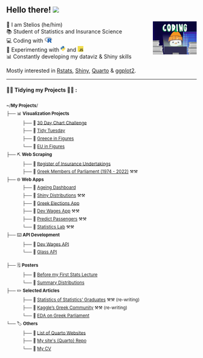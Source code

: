 <h2> Hello there! <img src="https://media.giphy.com/media/kCMry3iScFtypKZXWn/giphy.gif" height = "30"></h2>
<img align="right" src="images/penguin_coding.gif" width = "23%"></h1>


👋  I am Stelios (he/him) <br>
📚  Student of Statistics and Insurance Science <br>
💻  Coding with <img src="images/R-logo.svg" height = "15"> <br>
🧪  Experimenting with <img src="images/python-logo.svg" height = "15"> and <img src="images/js-logo.png" height = "15"> <br>
📊  Constantly developing my dataviz & Shiny skills

Mostly interested in [Rstats](https://www.r-project.org/), [Shiny](https://shiny.posit.co/), [Quarto](https://quarto.org/) & [ggplot2](https://ggplot2.tidyverse.org/).
<br>
<hr>

#### 🧹🧹 Tidying my Projects 🧹🧹 :
<sub> ~/<b>My Projects</b>/</sub><br>
<sub> ├── 📊 <b>Visualization Projects</b></sub><br>
<sub>  &nbsp;&nbsp;&nbsp;&nbsp;&nbsp;&nbsp;&nbsp;&nbsp;&nbsp;&nbsp;&nbsp;&nbsp; ├── 📁 [30 Day Chart Challenge](https://github.com/stesiam/30DayChartChallenge)</sub> <br>
<sub>  &nbsp;&nbsp;&nbsp;&nbsp;&nbsp;&nbsp;&nbsp;&nbsp;&nbsp;&nbsp;&nbsp;&nbsp; ├── 📁 [Tidy Tuesday](https://github.com/stesiam/tidytuesday)</sub> <br>
<sub>  &nbsp;&nbsp;&nbsp;&nbsp;&nbsp;&nbsp;&nbsp;&nbsp;&nbsp;&nbsp;&nbsp;&nbsp; ├── 📁 [Greece in Figures](https://github.com/stesiam/Greece-In-Figures) </sub> <br>
<sub>  &nbsp;&nbsp;&nbsp;&nbsp;&nbsp;&nbsp;&nbsp;&nbsp;&nbsp;&nbsp;&nbsp;&nbsp; └── 📁 [EU in Figures](https://github.com/stesiam/EU-In-Figures) </sub> <br>
<sub> ├── ⛏️ <b>Web Scraping</b></sub><br>
<sub>  &nbsp;&nbsp;&nbsp;&nbsp;&nbsp;&nbsp;&nbsp;&nbsp;&nbsp;&nbsp;&nbsp;&nbsp; ├── 📁 [Register of Insurance Undertakings](https://github.com/stesiam/insuranceRegister) </sub> <br>
<sub>  &nbsp;&nbsp;&nbsp;&nbsp;&nbsp;&nbsp;&nbsp;&nbsp;&nbsp;&nbsp;&nbsp;&nbsp; ├── 📁 [Greek Members of Parliament (1974 - 2022)]() ⚒️⚒️ </sub> <br>
<sub> ├── 🌐 <b>Web Apps</b></sub><br>
<sub>  &nbsp;&nbsp;&nbsp;&nbsp;&nbsp;&nbsp;&nbsp;&nbsp;&nbsp;&nbsp;&nbsp;&nbsp; ├── 📁 [Ageing Dashboard](https://github.com/stesiam/AgeingDashboard) </sub> <br>
<sub>  &nbsp;&nbsp;&nbsp;&nbsp;&nbsp;&nbsp;&nbsp;&nbsp;&nbsp;&nbsp;&nbsp;&nbsp; ├── 📁 [Shiny Distributions](https://github.com/stesiam/AgeingDashboard) ⚒️⚒️</sub> <br>
<sub>  &nbsp;&nbsp;&nbsp;&nbsp;&nbsp;&nbsp;&nbsp;&nbsp;&nbsp;&nbsp;&nbsp;&nbsp; ├── 📁 [Greek Elections App](https://github.com/stesiam/Greek-Elections-App) </sub> <br>
<sub>  &nbsp;&nbsp;&nbsp;&nbsp;&nbsp;&nbsp;&nbsp;&nbsp;&nbsp;&nbsp;&nbsp;&nbsp; ├── 📁 [Dev Wages App]() ⚒️⚒️ </sub> <br>
<sub>  &nbsp;&nbsp;&nbsp;&nbsp;&nbsp;&nbsp;&nbsp;&nbsp;&nbsp;&nbsp;&nbsp;&nbsp; ├── 📁 [Predict Passengers]() ⚒️⚒️</sub> <br>
<sub>  &nbsp;&nbsp;&nbsp;&nbsp;&nbsp;&nbsp;&nbsp;&nbsp;&nbsp;&nbsp;&nbsp;&nbsp; └── 📁 [Statistics Lab]() ⚒️⚒️</sub> <br>
<sub> ├── ⌨️ <b>API Development</b></sub><br>
<sub>  &nbsp;&nbsp;&nbsp;&nbsp;&nbsp;&nbsp;&nbsp;&nbsp;&nbsp;&nbsp;&nbsp;&nbsp; ├── 📁 [Dev Wages API](https://github.com/stesiam/Dev-Wages-Api) </sub><br>
<sub>  &nbsp;&nbsp;&nbsp;&nbsp;&nbsp;&nbsp;&nbsp;&nbsp;&nbsp;&nbsp;&nbsp;&nbsp; └── 📁 [Glass API](https://github.com/stesiam/GlassAPI) </sub> <br>

<sub> ├── 🗒️ <b>Posters</b></sub><br>
<sub>  &nbsp;&nbsp;&nbsp;&nbsp;&nbsp;&nbsp;&nbsp;&nbsp;&nbsp;&nbsp;&nbsp;&nbsp; ├── 📁 [Before my First Stats Lecture](https://github.com/stesiam/Before-First-Stats-Lecture) </sub><br>
<sub>  &nbsp;&nbsp;&nbsp;&nbsp;&nbsp;&nbsp;&nbsp;&nbsp;&nbsp;&nbsp;&nbsp;&nbsp; └── 📁 [Summary Distributions](https://github.com/stesiam/Summary-Distributions)</sub><br>
<sub> ├── ✏️ <b>Selected Articles</b></sub><br>
<sub>  &nbsp;&nbsp;&nbsp;&nbsp;&nbsp;&nbsp;&nbsp;&nbsp;&nbsp;&nbsp;&nbsp;&nbsp; ├── 📁 [Statistics of Statistics’ Graduates](https://www.stesiam.com/english/2023-07-23-Graduates-of-Statistics/2023-07-23-Graduates-of-Statistics.html) ⚒️⚒️ (re-writing) </sub><br>
<sub>  &nbsp;&nbsp;&nbsp;&nbsp;&nbsp;&nbsp;&nbsp;&nbsp;&nbsp;&nbsp;&nbsp;&nbsp; ├── 📁 [Kaggle’s Greek Community](https://www.stesiam.com/english/2023-05-06-Kaggle-Greek-Community/2023-05-06-Kaggle-Greek-Community.html) ⚒️⚒️ (re-writing) </sub><br> 
<sub>  &nbsp;&nbsp;&nbsp;&nbsp;&nbsp;&nbsp;&nbsp;&nbsp;&nbsp;&nbsp;&nbsp;&nbsp; └── 📁 [EDA on Greek Parliament](https://www.stesiam.com/english/2022-10-10-EDA-Greek-Parliament/2022-10-10-EDA-Greek-Parliament.html) </sub><br>
<sub> └── 🏷️ <b>Others</b></sub><br>
<sub>  &nbsp;&nbsp;&nbsp;&nbsp;&nbsp;&nbsp;&nbsp;&nbsp;&nbsp;&nbsp;&nbsp;&nbsp; ├── 📁 [List of Quarto Websites](https://github.com/stesiam/Quarto-Websites) </sub><br>
<sub>  &nbsp;&nbsp;&nbsp;&nbsp;&nbsp;&nbsp;&nbsp;&nbsp;&nbsp;&nbsp;&nbsp;&nbsp; ├── 📁 [My site's (Quarto) Repo](https://github.com/stesiam/stesiam.github.io) </sub><br>
<sub>  &nbsp;&nbsp;&nbsp;&nbsp;&nbsp;&nbsp;&nbsp;&nbsp;&nbsp;&nbsp;&nbsp;&nbsp; └── 📁 [My CV](https://github.com/stesiam/cvDSen) </sub><br>

